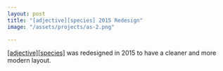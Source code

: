 ```yaml
---
layout: post
title: "[adjective][species] 2015 Redesign"
image: "/assets/projects/as-2.png"

---
```


[\[adjective\]\[species\]](http://adjectivespecies.com) was redesigned in 2015 to have a cleaner and more modern layout.
